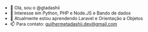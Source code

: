 - 👋  Olá, sou o @gtadashii
- 👀  Interesse em Python, PHP e Node.JS e Bando de dados
- 🌱  Atualmente estou aprendendo Laravel e Orientação a Objetos
- 📫  Para contato: guilhermetadashii.dev@gmail.com

<!---
gtadashii/gtadashii is a ✨ special ✨ repository because its `README.md` (this file) appears on your GitHub profile.
You can click the Preview link to take a look at your changes.
--->
